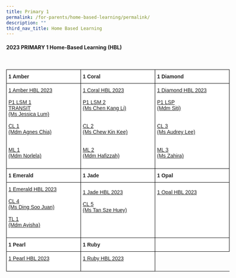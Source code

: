 ```yaml
---
title: Primary 1
permalink: /for-parents/home-based-learning/permalink/
description: ""
third_nav_title: Home Based Learning
---
```

#### **2023 PRIMARY 1 Home-Based Learning (HBL)**
<br>
<style type="text/css">
.tg  {border-collapse:collapse;border-spacing:0;}
.tg td{border-color:black;border-style:solid;border-width:1px;font-family:Arial, sans-serif;font-size:14px;
  overflow:hidden;padding:10px 5px;word-break:normal;}
.tg th{border-color:black;border-style:solid;border-width:1px;font-family:Arial, sans-serif;font-size:14px;
  font-weight:normal;overflow:hidden;padding:10px 5px;word-break:normal;}
.tg .tg-clhh{background-color:#FFF;color:#222;font-weight:bold;text-align:left;vertical-align:middle}
.tg .tg-6ua2{background-color:#FFF;border-color:inherit;color:#222;font-weight:bold;text-align:left;vertical-align:middle}
.tg .tg-1ppo{background-color:#FFF;color:#222;text-align:left;vertical-align:middle}
.tg .tg-yq3i{background-color:#FFF;color:#231F20;text-align:left;vertical-align:middle}
</style>
<table style="undefined;table-layout: fixed; width: 800px" class="tg">
<colgroup>
<col style="width: 200px">
<col style="width: 200px">
<col style="width: 200px">
</colgroup>
<thead>
  <tr>
    <th class="tg-clhh">1 Amber</th>
    <th class="tg-clhh">1 Coral</th>
    <th class="tg-clhh">1 Diamond</th>
  </tr>
</thead>
<tbody>
	  <tr>
    <td class="tg-1ppo">
			<a target="_blank" href="https://docs.google.com/spreadsheets/d/1GtwSIH_yJnr3Tam0cMfiBjYl1-2juX0qLXfclNpMcNo/edit?usp=drive_link">1 Amber HBL 2023</a><br><br>
			<a target="_blank" href="https://docs.google.com/spreadsheets/d/1KR6uziuRt0FIPqf6b6tfcsnT7Gvz9vm1RIM8RAIg5EM/edit?usp=drive_link">P1 LSM 1 <br>TRANSIT <br>(Ms Jessica Lum) </a><br> <br>
			<a target="_blank" href="https://docs.google.com/spreadsheets/d/1ESgOph1-n0lac1xAELVUmhVhX8dDz992nFfXGB9xWFo/edit?usp=drive_link">CL 1 <br> (Mdm Agnes Chia)</a> <br><br><br><a target="_blank" href="https://docs.google.com/spreadsheets/d/1aYst3PgtZB93o94-WNTlxIwtDHwBqK7T/edit?usp=drive_link"> ML 1<br>(Mdm Norlela)</a><br><br></td>
    <td class="tg-1ppo">
			<a target="_blank" href="https://docs.google.com/spreadsheets/d/1Jm4B5pT8b8gp2NKBw9fZ37Hc98w98_fDsRPiKSHI8GQ/edit?usp=drive_link">1 Coral HBL 2023</a><br><br>
			<a target="_blank" href="https://docs.google.com/spreadsheets/d/1KR6uziuRt0FIPqf6b6tfcsnT7Gvz9vm1RIM8RAIg5EM/edit?usp=drive_link">P1 LSM 2<br>(Ms Chen Kang Li) </a><br><br><br>
			<a target="_blank" href="https://docs.google.com/spreadsheets/d/1yT2v0B9_D-CyfpCMXL4gqIMfmcFxuShTXYt37Drc78o/edit?usp=drive_link">CL 2<br>(Ms Chew Kin Kee) </a><br><br><br><a target="_blank" href="https://docs.google.com/spreadsheets/d/1_UoiwB8oTPPLJxz0mhh68i2j0w0G84cZ/edit?usp=drive_link"> ML 2 <br> (Mdm Hafizzah)</a><br><br></td>
    <td class="tg-1ppo">
			<a target="_blank" href="https://docs.google.com/spreadsheets/d/1wuySnXLH8Co-2GzxyV3QTZLulaqeoL41Sz15fOyo92U/edit?usp=drive_link">1 Diamond HBL 2023</a><br><br>
			<a target="_blank" href="https://docs.google.com/spreadsheets/d/1UMMPHqejHMoUGcdIM8MA70fbY5n9GxZ2wcac9Fbau50/edit?usp=drive_link">P1 LSP <br> (Mdm Siti) </a><br><br><br>
			<a target="_blank" href="https://docs.google.com/spreadsheets/d/1Nojy8r7cYxPflJtMbDDbVFLrgUppfVAFbh0s-wiL2ho/edit?usp=drive_link">CL 3<br>(Ms Audrey Lee) </a><br><br><br><a target="_blank" href="https://docs.google.com/spreadsheets/d/1M3Unkjd3Yqgc3HSqZETvU-SNC2v0f2CQ/edit?usp=drive_link&amp;ouid=118052901982246903681&amp;rtpof=true&amp;sd=true">  ML 3 <br>(Ms Zahira)</a><br><br></td>
  </tr>	
	</tbody>
	<thead>
		<tr>
    <th class="tg-clhh">1 Emerald</th>
    <th class="tg-clhh">1 Jade</th>
    <th class="tg-clhh">1 Opal</th>
  </tr>
</thead>
	<tbody>
	  <tr>
    <td class="tg-1ppo">
			<a target="_blank" href="https://docs.google.com/spreadsheets/d/1cDVm9Vcvubx_N4GXrehyrBflVWzPpt8CJpZeoYpEvus/edit?usp=drive_link">1 Emerald HBL 2023</a><br><br>
		 <a target="_blank" href="https://docs.google.com/spreadsheets/d/1dF5i0y26jTyG49BuJAVJ1ZK9tK1DpJhn0-mjh0A6Tto/edit?usp=drive_link">CL 4<br>(Ms Ding Soo Juan)</a><br><br><a target="_blank" href="https://docs.google.com/spreadsheets/d/1WwnopkEalkURra4uk70jGzV769ZK1cYOZzgL56ug8J0/edit?usp=drive_link">TL 1<br>(Mdm Ayisha)</a><br><br> 
</td>
    <td class="tg-1ppo">
			<a target="_blank" href="https://docs.google.com/spreadsheets/d/1uEyGGbVjopWKwhN8GBa-LRIwrx7lgFK6_A5_CuTbync/edit?usp=drive_link">1 Jade HBL 2023</a><br><br>
			<a target="_blank" href="https://docs.google.com/spreadsheets/d/1Rx8GyW5qTP3hGHC8PJZ7FJA6gAOo_fNVH7ZBeJu0uOU/edit?usp=drive_link">CL 5<br>(Ms Tan Sze Huey)</a><br><br><br><br>
</td>
	<td class="tg-1ppo">
		<a target="_blank" href="https://docs.google.com/spreadsheets/d/1O2lM5h7cZYdI92yIWCFz7D9ICFVg9NgScUS4ve5nDh8/edit?usp=drive_link">1 Opal HBL 2023</a><br><br><br><br><br><br><br>
		</td></tr>
	</tbody>
	<thead>
		<tr>
    <th class="tg-clhh">1 Pearl</th>
    <th class="tg-clhh">1 Ruby</th>
    <th class="tg-clhh"></th>
  </tr>
</thead>
	<tbody>
	  <tr>
    <td class="tg-1ppo">
			<a target="_blank" href="https://docs.google.com/spreadsheets/d/1kqi6_CRtF-S-HjtQgK1y4r9-f0svdzCd0t5yZIKk8dg/edit?usp=drive_link">1 Pearl HBL 2023</a><br><br></td>
			   <td class="tg-1ppo">
			<a target="_blank" href="https://docs.google.com/spreadsheets/d/1RlG_iNbbBtNu3-c1GetKLtYVY6DcpI_bT0mmistLvDo/edit?usp=drive_link">1 Ruby HBL 2023</a><br><br></td>
</tr></tbody></table>